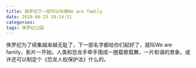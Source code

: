 ```yaml
---
title: 侏罗纪下一部可以叫做We are family
date: 2018-06-25 10:14:51
categories:
tags: 侏罗纪公园
---
```


侏罗纪为了续集越来越无耻了，下一部名字都给你们起好了，就叫We are family，影片一开始，人类和恐龙手牵手围成一圈载歌载舞，一片和谐的景象，或许还可以制定个《恐龙人权保护法》什么的。
